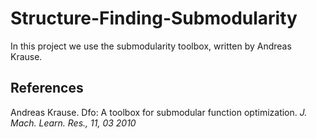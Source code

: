 # Structure-Finding-Submodularity

In this project we use the submodularity toolbox, written by Andreas Krause.

## References
Andreas Krause. Dfo: A toolbox for submodular function optimization. *J. Mach. Learn. Res., 11, 03 2010*
